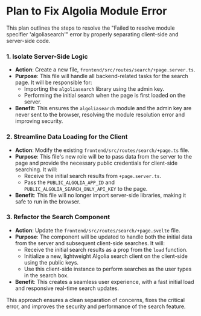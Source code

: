 # Plan to Fix Algolia Module Error

This plan outlines the steps to resolve the "Failed to resolve module specifier 'algoliasearch'" error by properly separating client-side and server-side code.

### 1. Isolate Server-Side Logic

- **Action**: Create a new file, `frontend/src/routes/search/+page.server.ts`.
- **Purpose**: This file will handle all backend-related tasks for the search page. It will be responsible for:
    - Importing the `algoliasearch` library using the admin key.
    - Performing the initial search when the page is first loaded on the server.
- **Benefit**: This ensures the `algoliasearch` module and the admin key are never sent to the browser, resolving the module resolution error and improving security.

### 2. Streamline Data Loading for the Client

- **Action**: Modify the existing `frontend/src/routes/search/+page.ts` file.
- **Purpose**: This file's new role will be to pass data from the server to the page and provide the necessary public credentials for client-side searching. It will:
    - Receive the initial search results from `+page.server.ts`.
    - Pass the `PUBLIC_ALGOLIA_APP_ID` and `PUBLIC_ALGOLIA_SEARCH_ONLY_API_KEY` to the page.
- **Benefit**: This file will no longer import server-side libraries, making it safe to run in the browser.

### 3. Refactor the Search Component

- **Action**: Update the `frontend/src/routes/search/+page.svelte` file.
- **Purpose**: The component will be updated to handle both the initial data from the server and subsequent client-side searches. It will:
    - Receive the initial search results as a prop from the `load` function.
    - Initialize a new, lightweight Algolia search client on the client-side using the public keys.
    - Use this client-side instance to perform searches as the user types in the search box.
- **Benefit**: This creates a seamless user experience, with a fast initial load and responsive real-time search updates.

This approach ensures a clean separation of concerns, fixes the critical error, and improves the security and performance of the search feature.